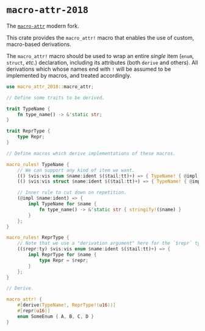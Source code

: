 # `macro-attr-2018`

The [`macro-attr`](https://crates.io/crates/macro-attr) modern fork.

This crate provides the `macro_attr!` macro that enables the use of custom, macro-based derivations.

The `macro_attr!` macro should be used to wrap an entire *single* item (`enum`, `struct`, *etc.*) declaration,
including its attributes (both `derive` and others).
All derivations which whose names end with `!` will be assumed to be implemented by macros, and treated accordingly.

```rust
use macro_attr_2018::macro_attr;

// Define some traits to be derived.

trait TypeName {
    fn type_name() -> &'static str;
}

trait ReprType {
    type Repr;
}

// Define macros which derive implementations of these macros.

macro_rules! TypeName {
    // We can support any kind of item we want.
    (() $vis:vis enum $name:ident $($tail:tt)+) => { TypeName! { @impl $name } };
    (() $vis:vis struct $name:ident $($tail:tt)+) => { TypeName! { @impl $name } };

    // Inner rule to cut down on repetition.
    (@impl $name:ident) => {
        impl TypeName for $name {
            fn type_name() -> &'static str { stringify!($name) }
        }
    };
}

macro_rules! ReprType {
    // Note that we use a "derivation argument" here for the `$repr` type.
    (($repr:ty) $vis:vis enum $name:ident $($tail:tt)+) => {
        impl ReprType for $name {
            type Repr = $repr;
        }
    };
}

// Derive.

macro_attr! {
    #[derive(TypeName!, ReprType!(u16))]
    #[repr(u16)]
    enum SomeEnum { A, B, C, D }
}
```
